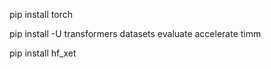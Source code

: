 pip install torch

pip install -U transformers datasets evaluate accelerate timm

pip install hf_xet
